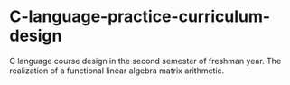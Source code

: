 # C-language-practice-curriculum-design
C language course design in the second semester of freshman year.  The realization of a functional linear algebra matrix arithmetic.

